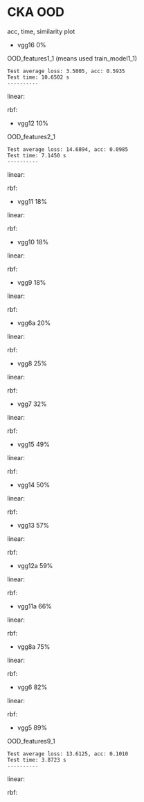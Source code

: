 # CKA OOD
acc, time, similarity plot

- vgg16 0%

OOD_features1_1 (means used train_model1_1)
```
Test average loss: 3.5005, acc: 0.5935
Test time: 10.6502 s
----------
```
linear:

rbf:


- vgg12 10% 

OOD_features2_1
```
Test average loss: 14.6894, acc: 0.0985
Test time: 7.1450 s
----------
```
linear:

rbf:

- vgg11 18%

linear:

rbf:

- vgg10 18%

linear:

rbf:

- vgg9 18%

linear:

rbf:

- vgg6a 20%

linear:

rbf:

- vgg8 25%

linear:

rbf:

- vgg7 32%

linear:

rbf:

- vgg15 49%

linear:

rbf:

- vgg14 50%

linear:

rbf:

- vgg13 57%

linear:

rbf:

- vgg12a 59%

linear:

rbf:

- vgg11a 66%

linear:

rbf:

- vgg8a 75%

linear:

rbf:

- vgg6 82%

linear:

rbf:

- vgg5 89%

OOD_features9_1
```
Test average loss: 13.6125, acc: 0.1010
Test time: 3.8723 s
----------
```

linear:

rbf:
